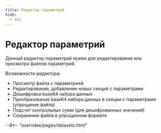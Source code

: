 ```yaml
---
title: Редактор параметрий
hide:
  - toc
---
```


# Редактор параметрий

Данный редактор параметрий нужен для редактирования или просмотра файлов параметрий.  

Возможности редактора:  
- Просмотр файла с параметрией  
- Редактирование, добавление новых секций с параметрами  
- Дешифровка base64 набора данных  
- Преобразование base64 набора данных в секции с параметрами (упрощение файла)  
- Подсчет контрольных сумм (для дешифрованных значений)
- Сохранение файла в упрощенном формате

--8<-- "overrides/pages/datasets.html"